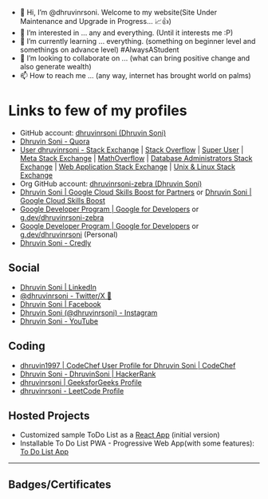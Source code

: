 - 👋 Hi, I’m @dhruvinrsoni. Welcome to my website(Site Under Maintenance and Upgrade in Progress... 📈👍)
- 👀 I’m interested in ... any and everything. (Until it interests me :P)
- 🌱 I’m currently learning ... everything. (something on beginner level and somethings on advance level) #AlwaysAStudent
- 💞️ I’m looking to collaborate on ... (what can bring positive change and also generate wealth)
- 📫 How to reach me ... (any way, internet has brought world on palms)

<!---
dhruvinrsoni/dhruvinrsoni is a ✨ special ✨ repository because its `README.md` (this file) appears on your GitHub profile.
You can click the Preview link to take a look at your changes.
--->

# Links to few of my profiles
- GitHub account: [dhruvinrsoni (Dhruvin Soni)](https://github.com/dhruvinrsoni)
- [Dhruvin Soni - Quora](https://www.quora.com/profile/Dhruvin-Soni-1/)
- [User dhruvinrsoni - Stack Exchange](https://stackexchange.com/users/9085620/dhruvinrsoni?tab=accounts) | [Stack Overflow](https://stackoverflow.com/users/15077282/dhruvinrsoni) | [Super User](https://superuser.com/users/1266803/dhruvinrsoni) | [Meta Stack Exchange](https://meta.stackexchange.com/users/929110/dhruvinrsoni) | [MathOverflow](https://mathoverflow.net/users/173328/dhruvinrsoni) | [Database Administrators Stack Exchange](https://dba.stackexchange.com/users/225107/dhruvinrsoni) | [Web Application Stack Exchange](https://webapps.stackexchange.com/users/269046/dhruvinrsoni) | [Unix & Linux Stack Exchange](https://unix.stackexchange.com/users/586729/dhruvinrsoni)
- Org GitHub account: [dhruvinrsoni-zebra (Dhruvin Soni)](https://github.com/dhruvinrsoni-zebra)
- [Dhruvin Soni \| Google Cloud Skills Boost for Partners](https://partner.cloudskillsboost.google/public_profiles/963de973-47b9-49f7-85c4-8cd882b597e3) or [Dhruvin Soni \| Google Cloud Skills Boost](https://www.cloudskillsboost.google/public_profiles/963de973-47b9-49f7-85c4-8cd882b597e3)
- [Google Developer Program \| Google for Developers](https://developers.google.com/profile/u/dhruvinrsoni-zebra) or [g.dev/dhruvinrsoni-zebra](https://g.dev/dhruvinrsoni-zebra)
- [Google Developer Program \| Google for Developers](https://developers.google.com/profile/u/dhruvinrsoni) or [g.dev/dhruvinrsoni](https://g.dev/dhruvinrsoni) (Personal)
- [Dhruvin Soni - Credly](https://credly.com/users/dhruvinrsoni)


## Social
- [Dhruvin Soni \| LinkedIn](https://www.linkedin.com/in/dhruvinrsoni)
- [@dhruvinrsoni - Twitter/X 🐤 ](https://twitter.com/dhruvinrsoni) 
- [Dhruvin Soni \| Facebook](https://www.facebook.com/dhruvinrsoni)
- [Dhruvin Soni (@dhruvinrsoni) - Instagram](https://www.instagram.com/dhruvinrsoni)
- [Dhruvin Soni - YouTube](https://www.youtube.com/@dhruvinrsoni)

## Coding
- [dhruvin1997 \| CodeChef User Profile for Dhruvin Soni \| CodeChef](https://www.codechef.com/users/dhruvin1997)
- [Dhruvin Soni - DhruvinSoni \| HackerRank](https://www.hackerrank.com/profile/DhruvinSoni)
- [dhruvinrsoni \| GeeksforGeeks Profile](https://www.geeksforgeeks.org/user/dhruvinsoni/)
- [dhruvinrsoni - LeetCode Profile](https://leetcode.com/u/dhruvinrsoni/)

## Hosted Projects
- Customized sample ToDo List as a [React App](https://first-todo-app-f98b3.firebaseapp.com/) (initial version)
- Installable To Do List PWA - Progressive Web App(with some features): [To Do List App](https://todolist-dhruvinsoni.firebaseapp.com/)

----

## Badges/Certificates

<div data-iframe-width='150' data-iframe-height='270' data-share-badge-id='82e2663e-909e-493d-b28f-617ba4627a71' data-share-badge-host='https://www.credly.com'></div><script type='text/javascript' async src='https://cdn.credly.com/assets/utilities/embed.js'></script>

<div data-iframe-width="150" data-iframe-height="270" data-share-badge-id="4615d0b4-735c-46b4-8f60-adc66fdbcf6f" data-share-badge-host="https://www.credly.com"></div><script type="text/javascript" async src="//cdn.credly.com/assets/utilities/embed.js"></script>

<div data-iframe-width="150" data-iframe-height="270" data-share-badge-id="def05a50-2158-457b-9b77-ecbd12ff0e12" data-share-badge-host="https://www.credly.com"></div><script type="text/javascript" async src="//cdn.credly.com/assets/utilities/embed.js"></script>

<div data-iframe-width="150" data-iframe-height="270" data-share-badge-id="2fa83b92-5e88-435c-84e2-11aa9582676f" data-share-badge-host="https://www.credly.com"></div><script type="text/javascript" async src="//cdn.credly.com/assets/utilities/embed.js"></script>
